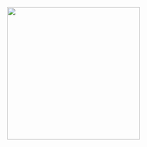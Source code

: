 <p align="center">
<img src="https://media.tenor.com/kMpnTs0mLGIAAAAd/henry-vacuum.gif" width=300px>
</p>

<!--
**eh-szpieg/eh-szpieg** is a ✨ _special_ ✨ repository because its `README.md` (this file) appears on your GitHub profile.

Here are some ideas to get you started:

- 🔭 I’m currently working on ...
- 🌱 I’m currently learning ...
- 👯 I’m looking to collaborate on ...
- 🤔 I’m looking for help with ...
- 💬 Ask me about ...
- 📫 How to reach me: ...
- 😄 Pronouns: ...
- ⚡ Fun fact: ...
-->
